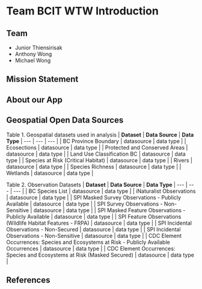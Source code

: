 # Team BCIT WTW Introduction

## Team
- Junior Thiensirisak
- Anthony Wong
- Michael Wong
  
## Mission Statement  
  
## About our App
  
## Geospatial Open Data Sources
Table 1. Geospatial datasets used in analysis
| <b>Dataset</b> | <b>Data Source</b> | <b>Data Type</b>
| --- | --- | --- |
| BC Province Boundary | datasource | data type |
| Ecosections | datasource | data type |
| Protected and Conserved Areas | datasource | data type |
| Land Use Classification BC | datasource | data type |
| Species at Risk (Critical Habitat) | datasource | data type |
| Rivers | datasource | data type |
| Species Richness | datasource | data type |
| Wetlands | datasource | data type |

Table 2. Observation Datasets
| <b>Dataset</b> | <b>Data Source</b> | <b>Data Type</b>
| --- | --- | --- |
| BC Species List | datasource | data type |
| iNaturalist Observations | datasource | data type |
| SPI Masked Survey Observations - Publicly Available | datasource | data type |
| SPI Survey Observations - Non-Sensitive | datasource | data type |
| SPI Masked Feature Observations - Publicly Available | datasource | data type |
| SPI Feature Observations (Wildlife Habitat Features - FRPA) | datasource | data type |
| SPI Incidental Observations - Non-Secured | datasource | data type |
| SPI Incidental Observations - Non-Sensitive | datasource | data type |
| CDC Element Occurrences: Species and Ecosystems at Risk - Publicly Available Occurrences | datasource | data type |
| CDC Element Occurrences: Species and Ecosystems at Risk (Masked Secured) | datasource | data type |

## References
